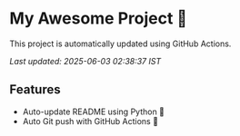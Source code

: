 # My Awesome Project 🚀

This project is automatically updated using GitHub Actions.

_Last updated: 2025-06-03 02:38:37 IST_

## Features
- Auto-update README using Python 🐍
- Auto Git push with GitHub Actions 🤖

